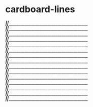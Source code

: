 cardboard-lines
=============

___||__________________________________________
___||__________________________________________
___||__________________________________________
___||__________________________________________
___||__________________________________________
___||__________________________________________
___||__________________________________________
___||__________________________________________
___||__________________________________________
___||__________________________________________
___||__________________________________________
___||__________________________________________
___||__________________________________________
___||__________________________________________
___||__________________________________________

